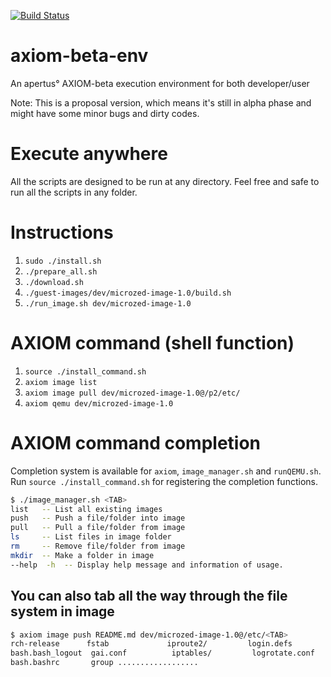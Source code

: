 [![Build Status](https://travis-ci.org/MedicineYeh/axiom-beta-env.svg?branch=master)](https://travis-ci.org/MedicineYeh/axiom-beta-env)

# axiom-beta-env
An apertus° AXIOM-beta execution environment for both developer/user

Note: This is a proposal version, which means it's still in alpha phase and might have some minor bugs and dirty codes.

# Execute anywhere
All the scripts are designed to be run at any directory. Feel free and safe to run all the scripts in any folder.

# Instructions
1. `sudo ./install.sh`
2. `./prepare_all.sh`
3. `./download.sh`
4. `./guest-images/dev/microzed-image-1.0/build.sh`
5. `./run_image.sh dev/microzed-image-1.0`

# AXIOM command (shell function)
1. `source ./install_command.sh`
2. `axiom image list`
3. `axiom image pull dev/microzed-image-1.0@/p2/etc/`
4. `axiom qemu dev/microzed-image-1.0`

# AXIOM command completion
Completion system is available for `axiom`, `image_manager.sh` and `runQEMU.sh`.
Run `source ./install_command.sh` for registering the completion functions.

``` zsh
$ ./image_manager.sh <TAB>
list   -- List all existing images
push   -- Push a file/folder into image
pull   -- Pull a file/folder from image
ls     -- List files in image folder
rm     -- Remove file/folder from image
mkdir  -- Make a folder in image
--help  -h  -- Display help message and information of usage.
```

## You can also tab all the way through the file system in image
``` zsh
$ axiom image push README.md dev/microzed-image-1.0@/etc/<TAB>
rch-release      fstab             iproute2/         login.defs        modprobe.d/       pacman.d/         resolvconf.conf   systemd/        
bash.bash_logout  gai.conf          iptables/         logrotate.conf    modules-load.d/   pam.d/            rpc               tmpfiles.d/     
bash.bashrc       group ..................
```
